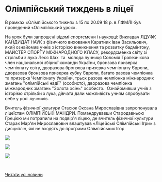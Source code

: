 # Олімпійський тиждень в ліцеї

В рамках «Олімпійського тижня» з 15 по 20.09 18 р. в ЛФМЛІ був проведений «Олімпійський урок».

На урок були запрошені відомі спортсмени і науковці: Викладач ЛДУФК КАНДИДАТ НАУК з фізичного виховання Каратник Іван Васильович, який ознайомив учнів з історією виникнення та розвитку бадмінтону, МАЙСТЕР СПОРТУ МІЖНАРОДНОГО КЛАСУ, рекордсменка світу зі стрільби з лука Леся Шах  та  молода лучниця Соломія Трапезнікова член національної збірної команди України, бронзова призерка чемпіонату світу, дворазова бронзова призерка чемпіонату Європи, дворазова бронзова призерка кубку Європи, багато разова чемпіонка та призерка Чемпіонату України, трьох разова чемпіонка міжнародних змагань "олімпійські надії" (особисто), дворазова чемпіонка міжнародних змагань "Золота осінь" особисто.  Ознайомивши учнів з історією стрільби з лука, дівчата дали можливість учням спробувати себе у ролі лучників.

Вчитель фізичної культури Стасюк Оксана Мирославівна запропонувала ліцеїстам ОЛІМПІЙСЬКІ МАНДРИ. Помандрувавши Стародавньою Грецією ми потрапили на подвір'я ліцею, де вчитель фізичної культури Старак Мар'ян Мирославович влаштував «Ліцейські Олімпійські Ігри» з дисциплін, які не входять до програми Олімпійських Ігор.


![](/images/blog/олімпійський-тиждень-в-ліцеї/olimp1.jpg)



![](/images/blog/олімпійський-тиждень-в-ліцеї/olimp2.jpg)



![](/images/blog/олімпійський-тиждень-в-ліцеї/olimp3.jpg)


 

[Читати усі новини](/news)

